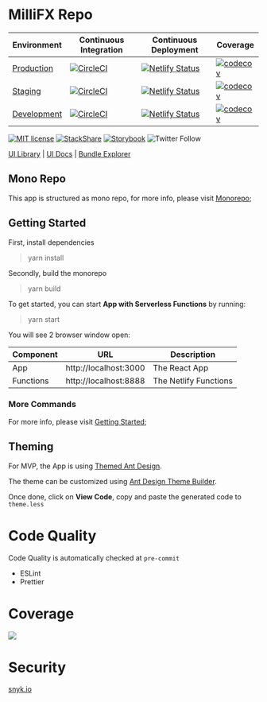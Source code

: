 # MilliFX Repo

| Environment | Continuous Integration  | Continuous Deployment | Coverage
|-------------|---|---|---|
| [Production](https://app.millifx.com)  | [![CircleCI](https://circleci.com/gh/MilliFX/App/tree/main.svg?style=svg&circle-token=7b0d8f633e13a75024e9469fa5160e5fe9e10f11)](https://app.circleci.com/pipelines/github/MilliFX/App?branch=main) | [![Netlify Status](https://api.netlify.com/api/v1/badges/89f54884-5339-49bc-ad32-c6a96750ce4c/deploy-status)](https://app.netlify.com/sites/millifx/deploys)  | [![codecov](https://codecov.io/gh/Millifx/App/branch/main/graph/badge.svg?token=8FTZ4GS8QS)](https://codecov.io/gh/Millifx/App/branch/main) |
| [Staging](https://app-stg.millifx.com) | [![CircleCI](https://circleci.com/gh/MilliFX/App/tree/staging.svg?style=svg&circle-token=7b0d8f633e13a75024e9469fa5160e5fe9e10f11)](https://app.circleci.com/pipelines/github/MilliFX/App?branch=staging) | [![Netlify Status](https://api.netlify.com/api/v1/badges/c5d4bb2c-5cb5-43c3-b92f-d36f52666b10/deploy-status)](https://app.netlify.com/sites/millifx-stg/deploys)  | [![codecov](https://codecov.io/gh/Millifx/App/branch/staging/graph/badge.svg?token=8FTZ4GS8QS)](https://codecov.io/gh/Millifx/App/branch/staging) |
| [Development](https://app-dev.millifx.com) | [![CircleCI](https://circleci.com/gh/MilliFX/App/tree/development.svg?style=svg&circle-token=7b0d8f633e13a75024e9469fa5160e5fe9e10f11)](https://app.circleci.com/pipelines/github/MilliFX/App?branch=development) | [![Netlify Status](https://api.netlify.com/api/v1/badges/fbed9a93-cd22-4a28-a5df-67e6a2631b4e/deploy-status)](https://app.netlify.com/sites/millifx-dev/deploys) | [![codecov](https://codecov.io/gh/Millifx/App/branch/development/graph/badge.svg?token=8FTZ4GS8QS)](https://codecov.io/gh/Millifx/App/branch/development) |
 
[![MIT license](https://img.shields.io/badge/License-MIT-blue.svg)](https://lbesson.mit-license.org/)
[![StackShare](http://img.shields.io/badge/tech-stack-0690fa.svg?style=flat)](https://stackshare.io/millifx/app)
[![Storybook](https://cdn.jsdelivr.net/gh/storybookjs/brand@master/badge/badge-storybook.svg)](https://app.millifx.com/storybook/index.html)
![Twitter Follow](https://img.shields.io/twitter/follow/millifx?style=social)

[UI Library](https://app.millifx.com/storybook/index.html) | [UI Docs](https://app.millifx.com/docs/index.html)
| [Bundle Explorer](https://app.millifx.com/explorer.html)

## Mono Repo

This app is structured as mono repo, for more info, please visit [Monorepo](./docs/monorepo.md);

## Getting Started

First, install dependencies

> yarn install

Secondly, build the monorepo

> yarn build

To get started, you can start **App with Serverless Functions** by running:

> yarn start

You will see 2 browser window open:

| Component | URL | Description |
|-----------|-----|---|
|App|http://localhost:3000|The React App|
|Functions|http://localhost:8888|The Netlify Functions|

### More Commands

For more info, please visit [Getting Started](./docs/getting-started.md);

## Theming

For MVP, the App is using [Themed Ant Design](https://ant.design/docs/react/customize-theme).

The theme can be customized
using [Ant Design Theme Builder](https://insiight.github.io/ant-design-theme-builder/#/button).

Once done, click on **View Code**, copy and paste the generated code to `theme.less`

# Code Quality

Code Quality is automatically checked at `pre-commit`

- ESLint
- Prettier

# Coverage

![](https://codecov.io/bb/millifx/app/branch/development/graphs/icicle.svg?token=8OJ3F9I62B)

# Security

[snyk.io](https://app.snyk.io/org/millifx/projects)
